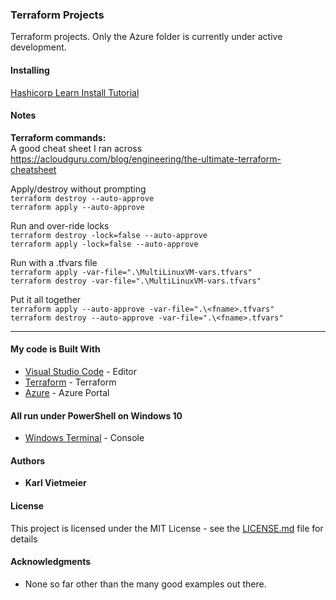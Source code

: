 ### Terraform Projects

Terraform projects. Only the Azure folder is currently under active development.


#### Installing

[Hashicorp Learn Install Tutorial](https://learn.hashicorp.com/tutorials/terraform/install-cli?in=terraform/certification-associate-tutorials)


#### Notes

**Terraform commands:**<br>
A good cheat sheet I ran across<br>
https://acloudguru.com/blog/engineering/the-ultimate-terraform-cheatsheet

Apply/destroy without prompting<br>
```terraform destroy --auto-approve```<br>
```terraform apply --auto-approve```

Run and over-ride locks<br>
```terraform destroy -lock=false --auto-approve```<br>
```terraform apply -lock=false --auto-approve```

Run with a .tfvars file<br>
```terraform apply -var-file=".\MultiLinuxVM-vars.tfvars"```<br>
```terraform destroy -var-file=".\MultiLinuxVM-vars.tfvars"```

Put it all together<br>
```terraform apply --auto-approve -var-file=".\<fname>.tfvars"```<br>
```terraform destroy --auto-approve -var-file=".\<fname>.tfvars"```

  



---
  
  
#### My code is Built With
* [Visual Studio Code](https://code.visualstudio.com/) - Editor
* [Terraform](https://www.terraform.io/) - Terraform
* [Azure](portal.azure.com) - Azure Portal

#### All run under PowerShell on Windows 10
* [Windows Terminal](https://docs.microsoft.com/en-us/windows/terminal/) - Console


#### Authors

* **Karl Vietmeier**


#### License

This project is licensed under the MIT License - see the [LICENSE.md](LICENSE.md) file for details

#### Acknowledgments

* None so far other than the many good examples out there.